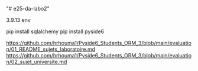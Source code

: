 "# e25-da-labo2" 

3.9.13 env

pip install sqlalchemy
pip install pyside6

https://github.com/hrhouma1/Pyside6_Students_ORM_3/blob/main/evaluation/01_README_sujets_laboratoire.md
https://github.com/hrhouma1/Pyside6_Students_ORM_3/blob/main/evaluation/02_sujet_universite.md
